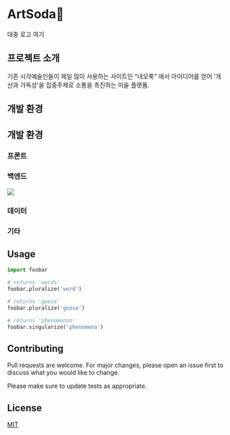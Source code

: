 # ArtSoda🎨
대충 로고 여기
## 프로젝트 소개
기존 시각예술인들이 제일 많이 사용하는 사이트인 “네오룩" 에서 아이디어를 얻어 ‘개선과 가독성'을 집중주제로 소통을 촉진하는 미술 플랫폼.

## 개발 환경

## 개발 환경
### 프론트
### 백엔드
<img src="https://img.shields.io/badge/TypeScript-3178C6?style=flat&logo=Spring&logoColor=#6DB33F"/>

### 데이터
### 기타
## Usage

```python
import foobar

# returns 'words'
foobar.pluralize('word')

# returns 'geese'
foobar.pluralize('goose')

# returns 'phenomenon'
foobar.singularize('phenomena')
```

## Contributing

Pull requests are welcome. For major changes, please open an issue first
to discuss what you would like to change.

Please make sure to update tests as appropriate.

## License

[MIT](https://choosealicense.com/licenses/mit/)
